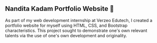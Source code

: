 ## Nandita Kadam Portfolio Website 🎨

As part of my web development internship at Verzeo Edutech, I created a portfolio website for myself using HTML, CSS, and Bootstrap characteristics. This project sought to demonstrate one's own relevant talents via the use of one's own development and originality.
